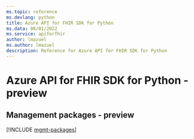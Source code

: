 ```yaml
---
ms.topic: reference
ms.devlang: python
title: Azure API for FHIR SDK for Python
ms.data: 08/01/2022
ms.service: apiforfhir
author: lmazuel
ms.author: lmazuel
description: Reference for Azure API for FHIR SDK for Python
---
```

# Azure API for FHIR SDK for Python - preview

## Management packages - preview
[!INCLUDE [mgmt-packages](api-for-fhir-mgmt-index.md)]
